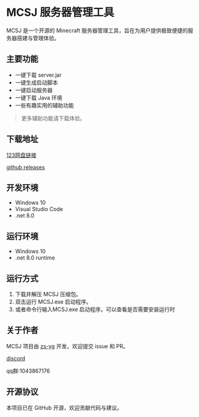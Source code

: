 # MCSJ 服务器管理工具

MCSJ 是一个开源的 Minecraft 服务器管理工具，旨在为用户提供极致便捷的服务器搭建与管理体验。

## 主要功能

- 一键下载 server.jar
- 一键生成启动脚本
- 一键启动服务器
- 一键下载 Java 环境
- 一些有趣实用的辅助功能

> 更多辅助功能请下载体验。

## 下载地址

[123网盘链接](https://www.123865.com/s/msALTd-L610d)

[github releases](https://github.com/zs-yg/MCSJ/releases)

## 开发环境

- Windows 10
- Visual Studio Code
- .net 8.0

## 运行环境

- Windows 10
- .net 8.0 runtime

## 运行方式

1. 下载并解压 MCSJ 压缩包。
2. 双击运行 MCSJ.exe 启动程序。
3. 或者命令行输入MCSJ.exe 启动程序。可以查看是否需要安装运行时

## 关于作者

MCSJ 项目由 [zs-yg](https://github.com/zs-yg) 开发，欢迎提交 issue 和 PR。

[discord](https://discord.gg/4mbqUzfg)

qq群:1043867176

[b站号]:(https://space.bilibili.com/1698250734)


## 开源协议

本项目已在 GitHub 开源，欢迎贡献代码与建议。


